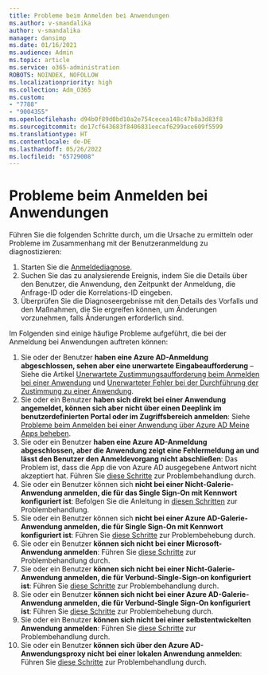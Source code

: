 ```yaml
---
title: Probleme beim Anmelden bei Anwendungen
ms.author: v-smandalika
author: v-smandalika
manager: dansimp
ms.date: 01/16/2021
ms.audience: Admin
ms.topic: article
ms.service: o365-administration
ROBOTS: NOINDEX, NOFOLLOW
ms.localizationpriority: high
ms.collection: Adm_O365
ms.custom:
- "7788"
- "9004355"
ms.openlocfilehash: d94b0f89d0bd10a2e754cecea148c47b8a3d83f8
ms.sourcegitcommit: de17cf643683f8406831eecaf6299ace609f5599
ms.translationtype: HT
ms.contentlocale: de-DE
ms.lasthandoff: 05/26/2022
ms.locfileid: "65729008"
---
```

# <a name="issues-signing-in-to-applications"></a>Probleme beim Anmelden bei Anwendungen

Führen Sie die folgenden Schritte durch, um die Ursache zu ermitteln oder Probleme im Zusammenhang mit der Benutzeranmeldung zu diagnostizieren:

1. Starten Sie die [Anmeldediagnose](https://ms.portal.azure.com/#blade/Microsoft_AAD_IAM/ActiveDirectoryMenuBlade/diagnose/symptomId/ms_aad_dxp_signin_caDiagnoseAndSolveSummarySymptom).
2. Suchen Sie das zu analysierende Ereignis, indem Sie die Details über den Benutzer, die Anwendung, den Zeitpunkt der Anmeldung, die Anfrage-ID oder die Korrelations-ID eingeben.
3. Überprüfen Sie die Diagnoseergebnisse mit den Details des Vorfalls und den Maßnahmen, die Sie ergreifen können, um Änderungen vorzunehmen, falls Änderungen erforderlich sind.

Im Folgenden sind einige häufige Probleme aufgeführt, die bei der Anmeldung bei Anwendungen auftreten können:

1. Sie oder der Benutzer **haben eine Azure AD-Anmeldung abgeschlossen, sehen aber eine unerwartete Eingabeaufforderung** – Siehe die Artikel [Unerwartete Zustimmungsaufforderung beim Anmelden bei einer Anwendung](https://docs.microsoft.com/azure/active-directory/manage-apps/application-sign-in-unexpected-user-consent-prompt) und [Unerwarteter Fehler bei der Durchführung der Zustimmung zu einer Anwendung](https://docs.microsoft.com/azure/active-directory/manage-apps/application-sign-in-unexpected-user-consent-error).
2. Sie oder ein Benutzer **haben sich direkt bei einer Anwendung angemeldet, können sich aber nicht über einen Deeplink im benutzerdefinierten Portal oder im Zugriffsbereich anmelden**: Siehe [Probleme beim Anmelden bei einer Anwendung über Azure AD Meine Apps beheben](https://docs.microsoft.com/azure/active-directory/manage-apps/application-sign-in-other-problem-access-panel).
3. Sie oder ein Benutzer **haben eine Azure AD-Anmeldung abgeschlossen, aber die Anwendung zeigt eine Fehlermeldung an und lässt den Benutzer den Anmeldevorgang nicht abschließen**: Das Problem ist, dass die App die von Azure AD ausgegebene Antwort nicht akzeptiert hat. Führen Sie [diese Schritte](https://docs.microsoft.com/azure/active-directory/application-sign-in-problem-application-error) zur Problembehandlung durch.
4. Sie oder ein Benutzer können sich **nicht bei einer Nicht-Galerie-Anwendung anmelden, die für das Single Sign-On mit Kennwort konfiguriert ist**: Befolgen Sie die Anleitung in [diesen Schritten](https://docs.microsoft.com/azure/active-directory/manage-apps/troubleshoot-password-based-sso) zur Problembehandlung.
5. Sie oder ein Benutzer können sich **nicht bei einer Azure AD-Galerie-Anwendung anmelden, die für Single Sign-On mit Kennwort konfiguriert ist**: Führen Sie [diese Schritte](https://docs.microsoft.com/azure/active-directory/manage-apps/troubleshoot-password-based-sso) zur Problembehebung durch.
6. Sie oder ein Benutzer **können sich nicht bei einer Microsoft-Anwendung anmelden**: Führen Sie [diese Schritte](https://docs.microsoft.com/azure/active-directory/manage-apps/application-sign-in-problem-first-party-microsoft) zur Problembehandlung durch.
7. Sie oder ein Benutzer **können sich nicht bei einer Nicht-Galerie-Anwendung anmelden, die für Verbund-Single-Sign-on konfiguriert ist**: Führen Sie [diese Schritte](https://docs.microsoft.com/azure/active-directory/application-sign-in-problem-federated-sso-non-gallery) zur Problembehandlung durch.
8. Sie oder ein Benutzer **können sich nicht bei einer Azure AD-Galerie-Anwendung anmelden, die für Verbund-Single Sign-On konfiguriert ist**: Führen Sie [diese Schritte](https://docs.microsoft.com/azure/active-directory/manage-apps/application-sign-in-problem-federated-sso-gallery) zur Problembehebung durch.
9. Sie oder ein Benutzer **können sich nicht bei einer selbstentwickelten Anwendung anmelden**: Führen Sie [diese Schritte](https://docs.microsoft.com/azure/active-directory/manage-apps/application-sign-in-problem-federated-sso-gallery) zur Problembehandlung durch.
10. Sie oder ein Benutzer **können sich über den Azure AD-Anwendungsproxy nicht bei einer lokalen Anwendung anmelden**: Führen Sie [diese Schritte](https://docs.microsoft.com/azure/active-directory/manage-apps/application-sign-in-problem-on-premises-application-proxy) zur Problembehandlung durch.

